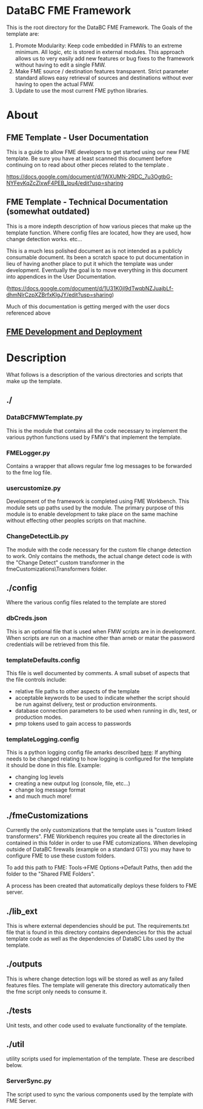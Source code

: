 # DataBC FME Framework

This is the root directory for the DataBC FME Framework.  The 
Goals of the template are:

1. Promote Modularity:  Keep code embedded in FMWs to an extreme minimum.  All 
    logic, etc is stored in external modules.  This approach allows us to very 
    easily add new features or bug fixes to the framework without having to edit
    a single FMW.
2. Make FME source / destination features transparent.  Strict parameter standard
    allows easy retrieval of sources and destinations without ever having to open
    the actual FMW.
3. Update to use the most current FME python libraries. 

   
# About

## FME Template - User Documentation
This is a guide to allow FME developers to get started using our new FME 
template.  Be sure you have at least scanned
this document before continuing on to read about other pieces related
to the template .

https://docs.google.com/document/d/1WXUMN-2RDC_7u3OgtbG-NYFevKqZcZlxwF4PEB_lpu4/edit?usp=sharing

## FME Template - Technical Documentation (somewhat outdated)
This is a more indepth description of how various pieces that make up the
template function.  Where config files are located, how they are used, how 
change detection works. etc...

This is a much less polished document as is not intended as a publicly 
consumable document.  Its been a scratch space to put documentation 
in lieu of having another place to put it which the template was under
development.  Eventually the goal is to move everything in 
this document into appendices in the User Documentation.

(https://docs.google.com/document/d/1U31K0jl9dTwqbNZJuajbLf-dhmNlrCzpXZBrfxKlgJY/edit?usp=sharing)

Much of this documentation is getting merged with the user docs
referenced above

## [FME Development and Deployment](https://wiki.pathfinder.gov.bc.ca/delta-ops/ETL/FME/fme-template-administration)


# Description
What follows is a description of the various directories and scripts 
that make up the template.

## ./

### DataBCFMWTemplate.py
This is the module that contains all the code necessary to implement the
various python functions used by FMW's that implement the template.

### FMELogger.py
Contains a wrapper that allows regular fme log messages to be forwarded
to the fme log file.

### usercustomize.py
Development of the framework is completed using FME Workbench.  This module sets
up paths used by the module.  The primary purpose of this module is to enable 
development to take place on the same machine without effecting other peoples
scripts on that machine.

### ChangeDetectLib.py
The module with the code necessary for the custom file change detection 
to work.  Only contains the methods, the actual change detect code is with 
the "Change Detect" custom transformer in the fmeCustomizations\Transformers
folder.

## ./config

Where the various config files related to the template are stored

### dbCreds.json
This is an optional file that is used when FMW scripts are in in development.
When scripts are run on a machine other than arneb or matar the password
credentials will be retrieved from this file.

### templateDefaults.config
This file is well documented by comments.  A small subset of aspects that the 
file controls include:
  - relative file paths to other aspects of the template
  - acceptable keywords to be used to indicate whether the script should
    be run against delivery, test or production environments.
  - database connection parameters to be used when running in dlv, test, or
    production modes.
  - pmp tokens used to gain access to passwords
  
### templateLogging.config
This is a python logging config file amarks described [here](https://docs.python.org/2/library/logging.config.html):
If anything needs to be changed relating to how logging is configured
for the template it should be done in this file.  Example:
  - changing log levels
  - creating a new output log (console, file, etc...)
  - change log message format
  - and much much more!
  
## ./fmeCustomizations
Currently the only customizations that the template uses is "custom linked transformers".
FME Workbench requires you create all the directories in contained 
in this folder in order to use FME cutomizations.  When developing 
outside of DataBC firewalls (example on a standard GTS) you may have 
to configure FME to use these custom folders.

To add this path to FME: Tools->FME Options->Default Paths, then add the 
folder to the "Shared FME Folders".

A process has been created that automatically deploys these folders
to FME server.

## ./lib_ext
This is where external dependencies should be put.  The requirements.txt
file that is found in this directory contains dependencies for this the 
actual template code as well as the dependencies of DataBC Libs used by 
the template.

## ./outputs
This is where change detection logs will be stored as well as any failed
features files.  The template will generate this directory automatically 
then the fme script only needs to consume it.

## ./tests
Unit tests, and other code used to evaluate functionality of the 
template.

## ./util
utility scripts used for implementation of the template.  These are described
below.  

### ServerSync.py
The script used to sync the various components used by the template 
with FME Server. 






 
